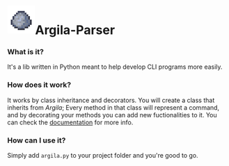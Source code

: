 <img align="left" width="64px" src="/src/images/icon.png" />

# Argila-Parser

### What is it?
It's a lib written in Python meant to help develop CLI programs more easily.

### How does it work?
It works by class inheritance and decorators. You will create a class that inherits from *Argila*; Every method in that class will represent a command, and by decorating your methods you can add new fuctionalities to it. You can check the [documentation][doc] for more info.

[doc]: /doc/introduction.md

### How can I use it?
Simply add `argila.py` to your project folder and you're good to go.
